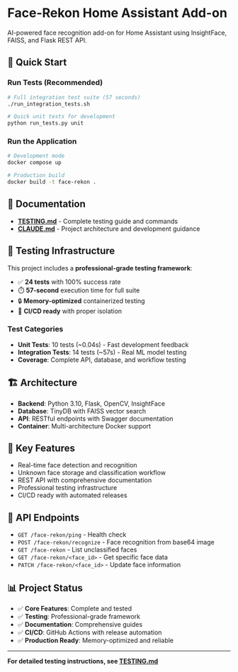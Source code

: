 # Face-Rekon Home Assistant Add-on

AI-powered face recognition add-on for Home Assistant using InsightFace, FAISS, and Flask REST API.

## 🚀 Quick Start

### Run Tests (Recommended)

```bash
# Full integration test suite (57 seconds)
./run_integration_tests.sh

# Quick unit tests for development
python run_tests.py unit
```

### Run the Application

```bash
# Development mode
docker compose up

# Production build
docker build -t face-rekon .
```

## 📖 Documentation

- **[TESTING.md](./TESTING.md)** - Complete testing guide and commands
- **[CLAUDE.md](../../CLAUDE.md)** - Project architecture and development guidance

## 🧪 Testing Infrastructure

This project includes a **professional-grade testing framework**:

- ✅ **24 tests** with 100% success rate
- ⏱️ **57-second** execution time for full suite
- 🔒 **Memory-optimized** containerized testing
- 🎯 **CI/CD ready** with proper isolation

### Test Categories

- **Unit Tests**: 10 tests (~0.04s) - Fast development feedback
- **Integration Tests**: 14 tests (~57s) - Real ML model testing
- **Coverage**: Complete API, database, and workflow testing

## 🏗️ Architecture

- **Backend**: Python 3.10, Flask, OpenCV, InsightFace
- **Database**: TinyDB with FAISS vector search
- **API**: RESTful endpoints with Swagger documentation
- **Container**: Multi-architecture Docker support

## 🎯 Key Features

- Real-time face detection and recognition
- Unknown face storage and classification workflow
- REST API with comprehensive documentation
- Professional testing infrastructure
- CI/CD ready with automated releases

## 🔧 API Endpoints

- `GET /face-rekon/ping` - Health check
- `POST /face-rekon/recognize` - Face recognition from base64 image
- `GET /face-rekon` - List unclassified faces
- `GET /face-rekon/<face_id>` - Get specific face data
- `PATCH /face-rekon/<face_id>` - Update face information

## 📊 Project Status

- ✅ **Core Features**: Complete and tested
- ✅ **Testing**: Professional-grade framework
- ✅ **Documentation**: Comprehensive guides
- ✅ **CI/CD**: GitHub Actions with release automation
- ✅ **Production Ready**: Memory-optimized and reliable

---

**For detailed testing instructions, see [TESTING.md](./TESTING.md)**
